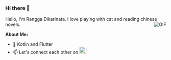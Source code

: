 ### Hi there 👋 

Hello, I'm Rangga Dikarinata. I love playing with cat and reading chinese novels.
<img align="right" alt="GIF" src="https://media.giphy.com/media/LHZyixOnHwDDy/giphy.gif" />

**About Me:**
- :heartbeat: Kotlin and Flutter
- 📫 Let's connect each other on  <a href="https://www.linkedin.com/in/rangga-dikarinata/">
  <img alt="Rangga's linkdein" width="22px" src="https://cdn.jsdelivr.net/npm/simple-icons@v3/icons/linkedin.svg" />
</a>
</br>
